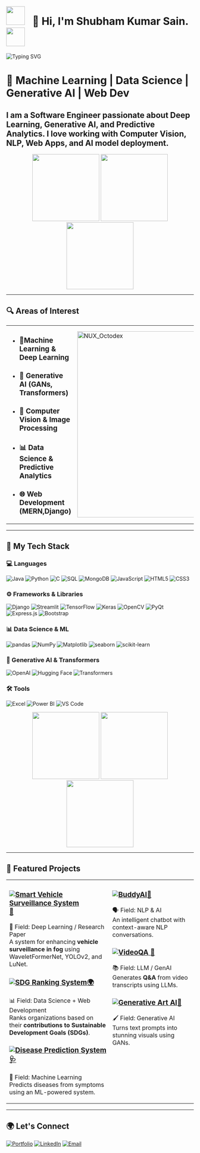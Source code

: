 
 <h1 align="left"><img src="https://user-images.githubusercontent.com/74038190/213844263-a8897a51-32f4-4b3b-b5c2-e1528b89f6f3.png" width="50px" /> &nbsp; 👋 Hi, I'm Shubham Kumar Sain. &nbsp; <img src="https://user-images.githubusercontent.com/74038190/213844263-a8897a51-32f4-4b3b-b5c2-e1528b89f6f3.png" width="50px" /></h1>

<p align="left">
  <img 
    src="https://readme-typing-svg.demolab.com?font=Ubuntu&pause=1000&color=F75C7E&width=1000&lines=Software+Engineer;Generative+AI+Explorer;Data+Enthusiast;Always+Learning..." 
    alt="Typing SVG"
  />
</p>

# 🚀 Machine Learning | Data Science | Generative AI | Web Dev

<h2>I am a Software Engineer passionate about Deep Learning, Generative AI, and Predictive Analytics. I love working with Computer Vision, NLP, Web Apps, and AI model deployment.</h2>
<div align="center">
  <img src="https://user-images.githubusercontent.com/74038190/213866269-5d00981c-7c98-46d7-8a8e-16f462f15227.gif" width="180" />
  <img src="https://user-images.githubusercontent.com/74038190/213866269-5d00981c-7c98-46d7-8a8e-16f462f15227.gif" width="180" />
  <img src="https://user-images.githubusercontent.com/74038190/213866269-5d00981c-7c98-46d7-8a8e-16f462f15227.gif" width="180" />
</div>

---

## 🔍 Areas of Interest  

<table>
<tr>
<td width="500">
<ul>
  <li><h3>🧠Machine Learning & Deep Learning</h3></li>
  <li><h3>🤖 Generative AI (GANs, Transformers)</h3></li>
  <li><h3>🔬 Computer Vision & Image Processing</h3></li>
  <li><h3>📊 Data Science & Predictive Analytics</h3></li>
  <li><h3>🌐 Web Development (MERN,Django)</h3></li>
</ul>
</td>
<td>
<img src="https://user-images.githubusercontent.com/74038190/212741999-016fddbd-617a-4448-8042-0ecf907aea25.gif" width="500" alt="NUX_Octodex">
</td>
</tr>
</table>

---

## 🚀 My Tech Stack  

### 💻 Languages  
![Java](https://img.shields.io/badge/Java-007396?style=for-the-badge&logo=java&logoColor=white)  ![Python](https://img.shields.io/badge/Python-3776AB?style=for-the-badge&logo=python&logoColor=white)  ![C](https://img.shields.io/badge/C-00599C?style=for-the-badge&logo=c&logoColor=white)  ![SQL](https://img.shields.io/badge/SQL-4479A1?style=for-the-badge&logo=mysql&logoColor=white)  ![MongoDB](https://img.shields.io/badge/MongoDB-47A248?style=for-the-badge&logo=mongodb&logoColor=white)  ![JavaScript](https://img.shields.io/badge/JavaScript-F7DF1E?style=for-the-badge&logo=javascript&logoColor=black)  ![HTML5](https://img.shields.io/badge/HTML5-E34F26?style=for-the-badge&logo=html5&logoColor=white)  ![CSS3](https://img.shields.io/badge/CSS3-1572B6?style=for-the-badge&logo=css3&logoColor=white)  

### ⚙️ Frameworks & Libraries  
![Django](https://img.shields.io/badge/Django-092E20?style=for-the-badge&logo=django&logoColor=white)  ![Streamlit](https://img.shields.io/badge/Streamlit-FF4B4B?style=for-the-badge&logo=streamlit&logoColor=white)  ![TensorFlow](https://img.shields.io/badge/TensorFlow-FF6F00?style=for-the-badge&logo=tensorflow&logoColor=white)  ![Keras](https://img.shields.io/badge/Keras-D00000?style=for-the-badge&logo=keras&logoColor=white)  ![OpenCV](https://img.shields.io/badge/OpenCV-5C3EE8?style=for-the-badge&logo=opencv&logoColor=white)  ![PyQt](https://img.shields.io/badge/PyQt-41CD52?style=for-the-badge&logo=qt&logoColor=white)  ![Express.js](https://img.shields.io/badge/Express.js-000000?style=for-the-badge&logo=express&logoColor=white)  ![Bootstrap](https://img.shields.io/badge/Bootstrap-7952B3?style=for-the-badge&logo=bootstrap&logoColor=white)  

### 📊 Data Science & ML  
![pandas](https://img.shields.io/badge/Pandas-150458?style=for-the-badge&logo=pandas&logoColor=white)  ![NumPy](https://img.shields.io/badge/NumPy-013243?style=for-the-badge&logo=numpy&logoColor=white)  ![Matplotlib](https://img.shields.io/badge/Matplotlib-0077B5?style=for-the-badge&logo=matplotlib&logoColor=white)  ![seaborn](https://img.shields.io/badge/Seaborn-3776AB?style=for-the-badge&logo=python&logoColor=white)  ![scikit-learn](https://img.shields.io/badge/scikit--learn-F7931E?style=for-the-badge&logo=scikit-learn&logoColor=white)  

### 🤖 Generative AI & Transformers  
![OpenAI](https://img.shields.io/badge/OpenAI-412991?style=for-the-badge&logo=openai&logoColor=white)  ![Hugging Face](https://img.shields.io/badge/Hugging%20Face-FFD54F?style=for-the-badge&logo=huggingface&logoColor=black)  ![Transformers](https://img.shields.io/badge/Transformers-FF6F00?style=for-the-badge&logo=tensorflow&logoColor=white)  

### 🛠️ Tools  
![Excel](https://img.shields.io/badge/Excel-217346?style=for-the-badge&logo=microsoft-excel&logoColor=white)  ![Power BI](https://img.shields.io/badge/Power%20BI-F2C811?style=for-the-badge&logo=powerbi&logoColor=black)  ![VS Code](https://img.shields.io/badge/VS%20Code-007ACC?style=for-the-badge&logo=visual-studio-code&logoColor=white)  

<div align="center">
  <img src="https://user-images.githubusercontent.com/74038190/213866269-5d00981c-7c98-46d7-8a8e-16f462f15227.gif" width="180" />
  <img src="https://user-images.githubusercontent.com/74038190/213866269-5d00981c-7c98-46d7-8a8e-16f462f15227.gif" width="180" />
  <img src="https://user-images.githubusercontent.com/74038190/213866269-5d00981c-7c98-46d7-8a8e-16f462f15227.gif" width="180" />
</div>

---
## 📌 Featured Projects  
<table>
<tr>
<td valign="top" width="55%">
  
### [![Smart Vehicle Surveillance System](https://img.shields.io/badge/Smart%20Vehicle%20Surveillance%20System-blueviolet?style=for-the-badge)🚗](https://github.com/shubh637/Dehazer)  
🔬 Field: Deep Learning / Research Paper  
A system for enhancing **vehicle surveillance in fog** using WaveletFormerNet, YOLOv2, and LuNet.

### [![SDG Ranking System](https://img.shields.io/badge/Sustainable%20Development%20Ranking%20System-blue?style=for-the-badge)🌍](https://github.com/shubh637/Sustainable-Development-Ranking-System)  
📊 Field: Data Science + Web Development  
Ranks organizations based on their **contributions to Sustainable Development Goals (SDGs)**.

### [![Disease Prediction System ](https://img.shields.io/badge/Disease%20Prediction%20System-D00000?style=for-the-badge)🩺](https://github.com/shubh637/Disease_prediction)  
🧠 Field: Machine Learning  
Predicts diseases from symptoms using an ML-powered system.

</td>
<td valign="top">
  
### [![BuddyAI](https://img.shields.io/badge/BuddyAI-yellow?style=for-the-badge)🤖](https://github.com/shubh637/BuddyAI)  
🗣️ Field: NLP & AI  
An intelligent chatbot with context-aware NLP conversations.

### [![VideoQA](https://img.shields.io/badge/VideoQA-orange?style=for-the-badge) 🎥](https://github.com/shubh637/VideoQA-using-LLM)  
📚 Field: LLM / GenAI  
Generates **Q&A** from video transcripts using LLMs.

### [![Generative Art AI](https://img.shields.io/badge/Generative%20Art%20AI-red?style=for-the-badge)🎨](https://github.com/shubh637/Text_to_Image_using_generative-AI)  
🖌️ Field: Generative AI  
Turns text prompts into stunning visuals using GANs.

</td>
</tr>
</table>

---

## 🌍 Let's Connect  
[![Portfolio](https://img.shields.io/badge/Visit-Portfolio-orange?style=for-the-badge)](https://shubh637.github.io/portfolio/)  [![LinkedIn](https://img.shields.io/badge/LinkedIn-0A66C2?style=for-the-badge&logo=linkedin&logoColor=white)](https://www.linkedin.com/in/shubham-sain-b63882250/)  [![Email](https://img.shields.io/badge/Email-D14836?style=for-the-badge&logo=gmail&logoColor=white)](mailto:shubhamsain9640@gmail.com)
